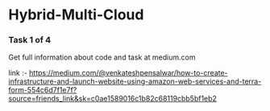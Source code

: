 # Hybrid-Multi-Cloud

### Task 1 of 4 

Get full information about code and task at medium.com

link :- https://medium.com/@venkateshpensalwar/how-to-create-infrastructure-and-launch-website-using-amazon-web-services-and-terra-form-554c6d7f1e7f?source=friends_link&sk=c0ae1589016c1b82c68119cbb5bf1eb2